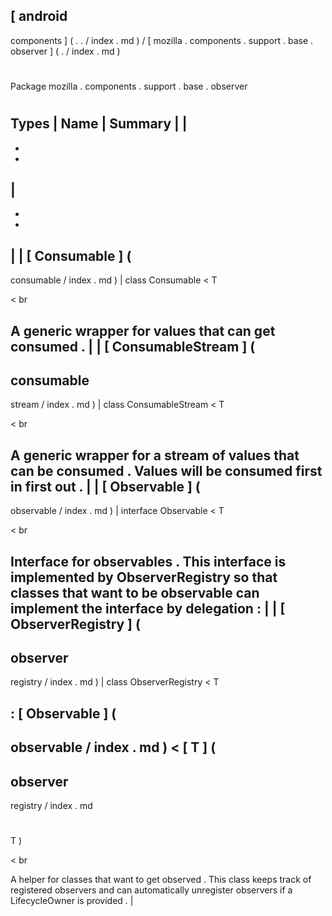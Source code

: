 [
android
-
components
]
(
.
.
/
index
.
md
)
/
[
mozilla
.
components
.
support
.
base
.
observer
]
(
.
/
index
.
md
)
#
#
Package
mozilla
.
components
.
support
.
base
.
observer
#
#
#
Types
|
Name
|
Summary
|
|
-
-
-
|
-
-
-
|
|
[
Consumable
]
(
-
consumable
/
index
.
md
)
|
class
Consumable
<
T
>
<
br
>
A
generic
wrapper
for
values
that
can
get
consumed
.
|
|
[
ConsumableStream
]
(
-
consumable
-
stream
/
index
.
md
)
|
class
ConsumableStream
<
T
>
<
br
>
A
generic
wrapper
for
a
stream
of
values
that
can
be
consumed
.
Values
will
be
consumed
first
in
first
out
.
|
|
[
Observable
]
(
-
observable
/
index
.
md
)
|
interface
Observable
<
T
>
<
br
>
Interface
for
observables
.
This
interface
is
implemented
by
ObserverRegistry
so
that
classes
that
want
to
be
observable
can
implement
the
interface
by
delegation
:
|
|
[
ObserverRegistry
]
(
-
observer
-
registry
/
index
.
md
)
|
class
ObserverRegistry
<
T
>
:
[
Observable
]
(
-
observable
/
index
.
md
)
<
[
T
]
(
-
observer
-
registry
/
index
.
md
#
T
)
>
<
br
>
A
helper
for
classes
that
want
to
get
observed
.
This
class
keeps
track
of
registered
observers
and
can
automatically
unregister
observers
if
a
LifecycleOwner
is
provided
.
|
